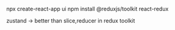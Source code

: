 npx create-react-app ui
npm install @reduxjs/toolkit react-redux

zustand -> better than slice,reducer in redux toolkit

